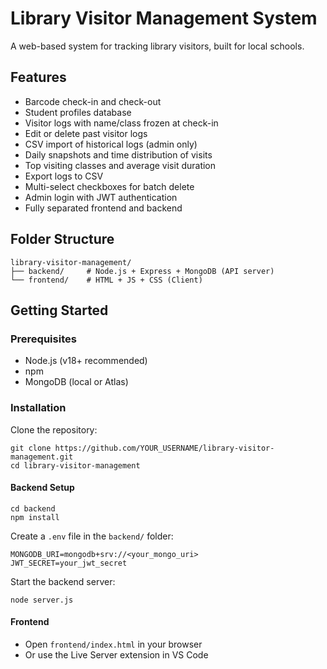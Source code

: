 # Library Visitor Management System

A web-based system for tracking library visitors, built for local schools.

## Features

- Barcode check-in and check-out
- Student profiles database
- Visitor logs with name/class frozen at check-in
- Edit or delete past visitor logs
- CSV import of historical logs (admin only)
- Daily snapshots and time distribution of visits
- Top visiting classes and average visit duration
- Export logs to CSV
- Multi-select checkboxes for batch delete
- Admin login with JWT authentication
- Fully separated frontend and backend

## Folder Structure

```
library-visitor-management/
├── backend/     # Node.js + Express + MongoDB (API server)
└── frontend/    # HTML + JS + CSS (Client)
```

## Getting Started

### Prerequisites

- Node.js (v18+ recommended)
- npm
- MongoDB (local or Atlas)

### Installation

Clone the repository:

```
git clone https://github.com/YOUR_USERNAME/library-visitor-management.git
cd library-visitor-management
```

#### Backend Setup

```
cd backend
npm install
```

Create a `.env` file in the `backend/` folder:

```
MONGODB_URI=mongodb+srv://<your_mongo_uri>
JWT_SECRET=your_jwt_secret
```

Start the backend server:

```
node server.js
```

#### Frontend

- Open `frontend/index.html` in your browser
- Or use the Live Server extension in VS Code